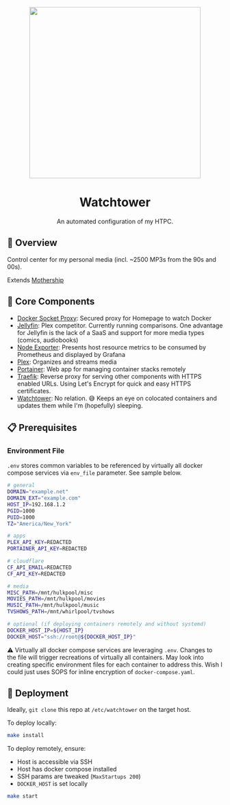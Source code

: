 <div align="center">

<img src="./watchtower.jpeg" height="400px"/>

# Watchtower

An automated configuration of my HTPC.

</div>

## 📖 Overview

Control center for my personal media (incl. ~2500 MP3s from the 90s and 00s).

Extends [Mothership](https://github.com/jovalle/mothership)

## 🧰 Core Components

- [Docker Socket Proxy](https://github.com/Tecnativa/docker-socket-proxy): Secured proxy for Homepage to watch Docker
- [Jellyfin](https://jellyfin.org): Plex competitor. Currently running comparisons. One advantage for Jellyfin is the lack of a SaaS and support for more media types (comics, audiobooks)
- [Node Exporter](https://github.com/prometheus/node_exporter): Presents host resource metrics to be consumed by Prometheus and displayed by Grafana
- [Plex](https://plex.tv): Organizes and streams media
- [Portainer](https://portainer.io): Web app for managing container stacks remotely
- [Traefik](https://traefik.io): Reverse proxy for serving other components with HTTPS enabled URLs. Using Let's Encrypt for quick and easy HTTPS certificates.
- [Watchtower](https://containrrr.dev/watchtower/): No relation. 😅 Keeps an eye on colocated containers and updates them while I'm (hopefully) sleeping.

## 📋 Prerequisites

### Environment File

`.env` stores common variables to be referenced by virtually all docker compose services via `env_file` parameter. See sample below.

```sh
# general
DOMAIN="example.net"
DOMAIN_EXT="example.com"
HOST_IP=192.168.1.2
PGID=1000
PUID=1000
TZ="America/New_York"

# apps
PLEX_API_KEY=REDACTED
PORTAINER_API_KEY=REDACTED

# cloudflare
CF_API_EMAIL=REDACTED
CF_API_KEY=REDACTED

# media
MISC_PATH=/mnt/hulkpool/misc
MOVIES_PATH=/mnt/hulkpool/movies
MUSIC_PATH=/mnt/hulkpool/music
TVSHOWS_PATH=/mnt/whirlpool/tvshows

# optional (if deploying containers remotely and without systemd)
DOCKER_HOST_IP=${HOST_IP}
DOCKER_HOST="ssh://root@${DOCKER_HOST_IP}"
```

⚠️ Virtually all docker compose services are leveraging `.env`. Changes to the file will trigger recreations of virtually all containers. May look into creating specific environment files for each container to address this. Wish I could just uses SOPS for inline encryption of `docker-compose.yaml`.

## 🚀 Deployment

Ideally, `git clone` this repo at `/etc/watchtower` on the target host.

To deploy locally:

```sh
make install
```

To deploy remotely, ensure:

- Host is accessible via SSH
- Host has docker compose installed
- SSH params are tweaked (`MaxStartups 200`)
- `DOCKER_HOST` is set locally

```sh
make start
```
